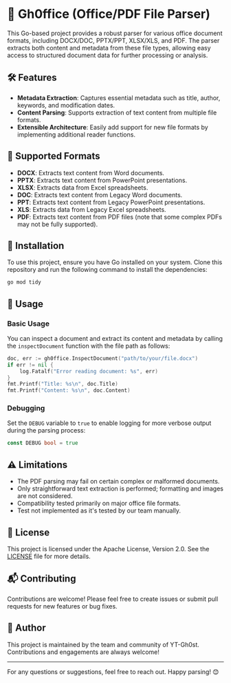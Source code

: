 # 📄 Gh0ffice (Office/PDF File Parser)

This Go-based project provides a robust parser for various office document formats, including DOCX/DOC, PPTX/PPT, XLSX/XLS, and PDF. The parser extracts both content and metadata from these file types, allowing easy access to structured document data for further processing or analysis.

## 🛠 Features

- **Metadata Extraction**: Captures essential metadata such as title, author, keywords, and modification dates.
- **Content Parsing**: Supports extraction of text content from multiple file formats.
- **Extensible Architecture**: Easily add support for new file formats by implementing additional reader functions.

## 📂 Supported Formats

- **DOCX**: Extracts text content from Word documents.
- **PPTX**: Extracts text content from PowerPoint presentations.
- **XLSX**: Extracts data from Excel spreadsheets.
- **DOC**: Extracts text content from Legacy Word documents.
- **PPT**: Extracts text content from Legacy PowerPoint presentations.
- **XLS**: Extracts data from Legacy Excel spreadsheets.
- **PDF**: Extracts text content from PDF files (note that some complex PDFs may not be fully supported).

## 📖 Installation

To use this project, ensure you have Go installed on your system. Clone this repository and run the following command to install the dependencies:

```bash
go mod tidy
```

## 🚀 Usage

### Basic Usage

You can inspect a document and extract its content and metadata by calling the `inspectDocument` function with the file path as follows:

```go
doc, err := gh0ffice.InspectDocument("path/to/your/file.docx")
if err != nil {
    log.Fatalf("Error reading document: %s", err)
}
fmt.Printf("Title: %s\n", doc.Title)
fmt.Printf("Content: %s\n", doc.Content)
```

### Debugging

Set the `DEBUG` variable to `true` to enable logging for more verbose output during the parsing process:

```go
const DEBUG bool = true
```

## ⚠️ Limitations

- The PDF parsing may fail on certain complex or malformed documents.
- Only straightforward text extraction is performed; formatting and images are not considered.
- Compatibility tested primarily on major office file formats.
- Test not implemented as it's tested by our team manually.

## 📝 License

This project is licensed under the Apache License, Version 2.0. See the [LICENSE](LICENSE) file for more details.

## 📬 Contributing

Contributions are welcome! Please feel free to create issues or submit pull requests for new features or bug fixes.

## 👥 Author

This project is maintained by the team and community of YT-Gh0st. Contributions and engagements are always welcome!

---

For any questions or suggestions, feel free to reach out. Happy parsing! 😊
